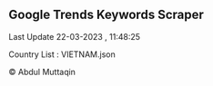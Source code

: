 

## Google Trends Keywords Scraper 
 
Last Update 22-03-2023 , 11:48:25

Country List :
VIETNAM.json



© Abdul Muttaqin 
